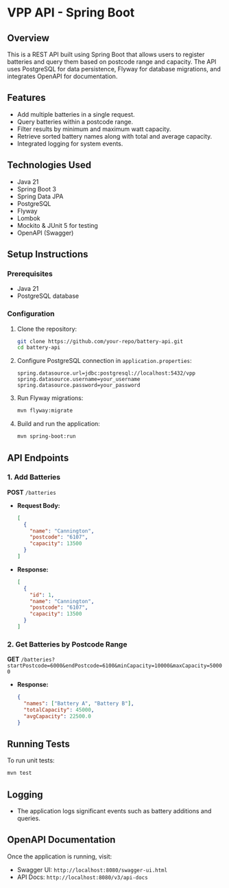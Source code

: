 # VPP API - Spring Boot

## Overview

This is a REST API built using Spring Boot that allows users to register batteries and query them based on postcode range and capacity. The API uses PostgreSQL for data persistence, Flyway for database migrations, and integrates OpenAPI for documentation.

## Features

- Add multiple batteries in a single request.
- Query batteries within a postcode range.
- Filter results by minimum and maximum watt capacity.
- Retrieve sorted battery names along with total and average capacity.
- Integrated logging for system events.

## Technologies Used

- Java 21
- Spring Boot 3
- Spring Data JPA
- PostgreSQL
- Flyway
- Lombok
- Mockito & JUnit 5 for testing
- OpenAPI (Swagger)

## Setup Instructions

### Prerequisites

- Java 21
- PostgreSQL database

### Configuration

1. Clone the repository:
   ```sh
   git clone https://github.com/your-repo/battery-api.git
   cd battery-api
   ```
2. Configure PostgreSQL connection in `application.properties`:
   ```properties
   spring.datasource.url=jdbc:postgresql://localhost:5432/vpp
   spring.datasource.username=your_username
   spring.datasource.password=your_password

   ```
3. Run Flyway migrations:
   ```sh
   mvn flyway:migrate
   ```
4. Build and run the application:
   ```sh
   mvn spring-boot:run
   ```

## API Endpoints

### 1. Add Batteries

**POST** `/batteries`

- **Request Body:**
  ```json
  [
    {
      "name": "Cannington",
      "postcode": "6107",
      "capacity": 13500
    }
  ]
  ```
- **Response:**
  ```json
  [
    {
      "id": 1,
      "name": "Cannington",
      "postcode": "6107",
      "capacity": 13500
    }
  ]
  ```

### 2. Get Batteries by Postcode Range

**GET** `/batteries?startPostcode=6000&endPostcode=6100&minCapacity=10000&maxCapacity=50000`

- **Response:**
  ```json
  {
    "names": ["Battery A", "Battery B"],
    "totalCapacity": 45000,
    "avgCapacity": 22500.0
  }
  ```

## Running Tests

To run unit tests:

```sh
mvn test
```

## Logging

- The application logs significant events such as battery additions and queries.

## OpenAPI Documentation

Once the application is running, visit:

- Swagger UI: `http://localhost:8080/swagger-ui.html`
- API Docs: `http://localhost:8080/v3/api-docs`

